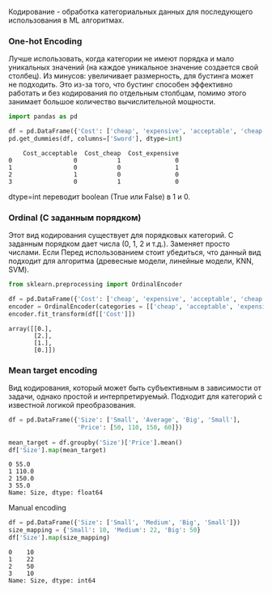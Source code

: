 Кодирование - обработка категориальных данных для последующего использования в ML алгоритмах.
### One-hot Encoding
Лучше использовать, когда категории не имеют порядка и мало уникальных значений (на каждое уникальное значение создается свой столбец).
Из минусов: увеличивает размерность, для бустинга может не подходить. Это из-за того, что бустинг способен эффективно работать и без кодирования по отдельным столбцам, помимо этого занимает большое количество вычислительной мощности.

``` python
import pandas as pd

df = pd.DataFrame({'Cost': ['cheap', 'expensive', 'acceptable', 'cheap']})
pd.get_dummies(df, columns=['Sword'], dtype=int)
```

```
    Cost_acceptable  Cost_cheap  Cost_expensive 
0                 0           1               0 
1                 0           0               1 
2                 1           0               0 
3                 0           1               0
```

dtype=int переводит boolean (True или False) в 1 и 0.

### Ordinal (С заданным порядком)

Этот вид кодирования существует для порядковых категорий. С заданным порядком дает числа (0, 1, 2 и т.д.). Заменяет просто числами. Если 
Перед использованием стоит убедиться, что данный вид подходит для алгоритма (древесные модели, линейные модели, KNN, SVM).


``` python
from sklearn.preprocessing import OrdinalEncoder

df = pd.DataFrame({'Cost': ['cheap', 'expensive', 'acceptable', 'cheap']})
encoder = OrdinalEncoder(categories = [['cheap', 'acceptable', 'expensive']])
encoder.fit_transform(df[['Cost']])
```

```
array([[0.], 
       [2.], 
       [1.], 
       [0.]])
```

### Mean target encoding
Вид кодирования, который может быть субъективным в зависимости от задачи, однако простой и интерпретируемый. Подходит для категорий с известной логикой преобразования.

``` python
df = pd.DataFrame({'Size': ['Small', 'Average', 'Big', 'Small'],
                   'Price': [50, 110, 150, 60]})
  
mean_target = df.groupby('Size')['Price'].mean()
df['Size'].map(mean_target)
```

```
0 55.0 
1 110.0 
2 150.0 
3 55.0 
Name: Size, dtype: float64
```

Manual encoding
``` python
df = pd.DataFrame({'Size': ['Small', 'Medium', 'Big', 'Small']})
size_mapping = {'Small': 10, 'Medium': 22, 'Big': 50}
df['Size'].map(size_mapping)
```

``` console
0    10
1    22
2    50
3    10
Name: Size, dtype: int64
```


